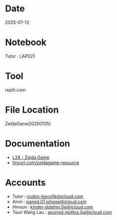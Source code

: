 # Date
2025-07-12

# Notebook
Tutor : LAP021

# Tool
replit.com

# File Location
ZeldaGame20250705/

# Documentation
- [L24 - Zelda Game](https://docs.google.com/presentation/d/1e3mvGszihms-RdGslpJ988aw1r-VimIi4-54qee36F4/edit?usp=drive_link)
- [tinyurl.com/zeldagame-resource](tinyurl.com/zeldagame-resource)

# Accounts
- Tutor : codon-bevy0k@icloud.com
- Alvin : paired.07.whoop@icloud.com
- Hinson : kinder-dolphin.0e@icloud.com
- Tsun Wang Lau : spurred.mottos.0q@icloud.com
